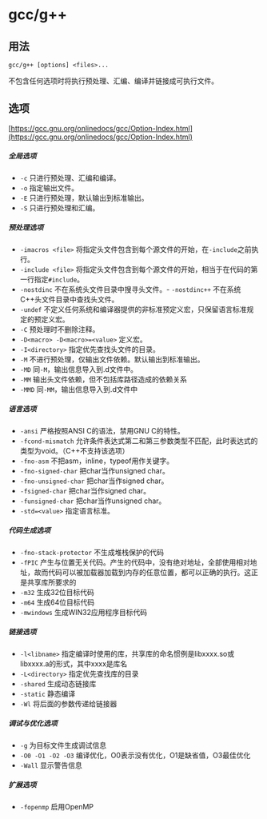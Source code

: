# gcc/g++

## 用法

``` Shell
gcc/g++ [options] <files>...
```

不包含任何选项时将执行预处理、汇编、编译并链接成可执行文件。

## 选项

[https://gcc.gnu.org/onlinedocs/gcc/Option-Index.html](https://gcc.gnu.org/onlinedocs/gcc/Option-Index.html)

##### 全局选项

- `-c`	只进行预处理、汇编和编译。
- `-o` <path>	指定输出文件。
- `-E`	只进行预处理，默认输出到标准输出。
- `-S`	只进行预处理和汇编。

##### 预处理选项

- `-imacros <file>` 将指定头文件包含到每个源文件的开始，在`-include`之前执行。
- `-include <file>` 将指定头文件包含到每个源文件的开始，相当于在代码的第一行指定`#include`。
- `-nostdinc` 不在系统头文件目录中搜寻头文件。- `-nostdinc++` 不在系统C++头文件目录中查找头文件。
- `-undef`	不定义任何系统和编译器提供的非标准预定义宏，只保留语言标准规定的预定义宏。
- `-C`	预处理时不删除注释。
- `-D<macro> -D<macro>=<value>` 定义宏。
- `-I<directory>`	指定优先查找头文件的目录。
- `-M`	不进行预处理，仅输出文件依赖。默认输出到标准输出。
- `-MD`	同`-M`，输出信息导入到.d文件中。
- `-MM`	输出头文件依赖，但不包括库路径造成的依赖关系
- `-MMD`	同`-MM`，输出信息导入到.d文件中

##### 语言选项
- `-ansi`	严格按照ANSI C的语法，禁用GNU C的特性。
- `-fcond-mismatch`	允许条件表达式第二和第三参数类型不匹配，此时表达式的类型为void。（C++不支持该选项）
- `-fno-asm`	不把asm，inline，typeof用作关键字。
- `-fno-signed-char`	把char当作unsigned char。
- `-fno-unsigned-char`	把char当作signed char。
- `-fsigned-char`	把char当作signed char。
- `-funsigned-char`	把char当作unsigned char。
- `-std=<value>`    指定语言标准。

##### 代码生成选项
- `-fno-stack-protector`	不生成堆栈保护的代码
- `-fPIC`	产生与位置无关代码。产生的代码中，没有绝对地址，全部使用相对地址，故而代码可以被加载器加载到内存的任意位置，都可以正确的执行。这正是共享库所要求的
- `-m32`	生成32位目标代码
- `-m64`	生成64位目标代码
- `-mwindows`	生成WIN32应用程序目标代码

##### 链接选项
- `-l<libname>`	指定编译时使用的库，共享库的命名惯例是libxxxx.so或libxxxx.a的形式，其中xxxx是库名
- `-L<directory>`	指定优先查找库的目录
- `-shared`	生成动态链接库
- `-static`	静态编译
- `-Wl`	将后面的参数传递给链接器

##### 调试与优化选项
- `-g`	为目标文件生成调试信息
- `-O0 -O1 -O2 -O3`	编译优化，O0表示没有优化，O1是缺省值，O3最佳优化
- `-Wall`	显示警告信息

##### 扩展选项
- `-fopenmp`	启用OpenMP
